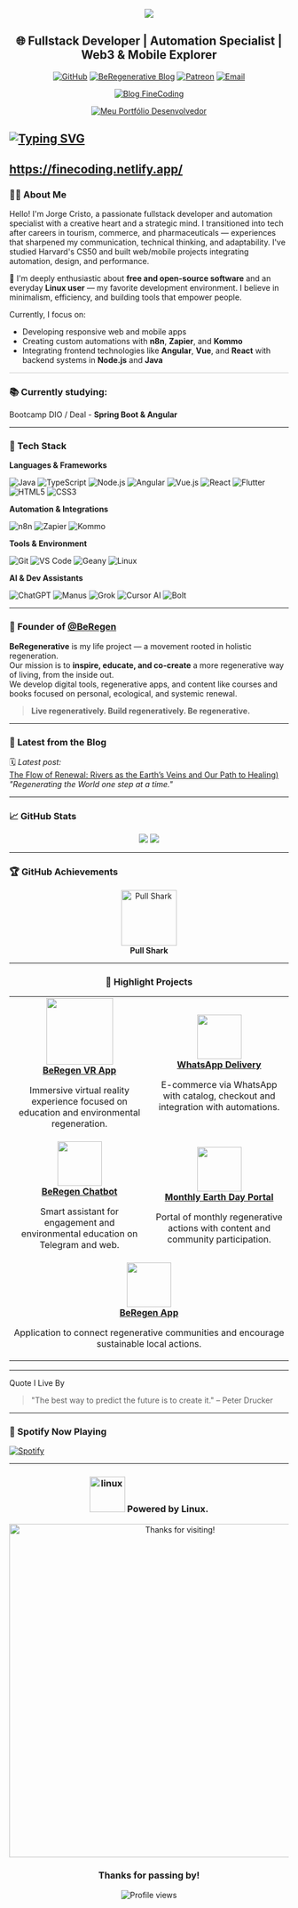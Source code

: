 <!-- Banner Animado -->
<p align="center">
  <img src="https://capsule-render.vercel.app/api?text=Hi%20👋%20I'm%20Jorge%20Cristo!&animation=fadeIn&type=waving&color=0:1F4F4F,100:00CED1&height=100"/>
</p>

<!-- Saudações -->
<h2 align="center">🌐 Fullstack Developer | Automation Specialist | Web3 & Mobile Explorer</h2>

<p align="center">
  <a href="https://github.com/j-c-fstk-dev"><img src="https://img.shields.io/github/followers/j-c-fstk-dev?label=Followers&style=social" alt="GitHub"></a>
  <a href="https://beregenerativelife.wordpress.com/about/"><img src="https://img.shields.io/badge/🌱%20BeRegenerative%20Blog-00CED1?style=flat&logo=wordpress&logoColor=white" alt="BeRegenerative Blog"></a>
    <a href="https://patreon.com/BeRegen?utm_medium=unknown&utm_source=join_link&utm_campaign=creatorshare_creator&utm_content=copyLink"><img src="https://img.shields.io/badge/Support%20us%20on-Patreon-F96854?style=flat&logo=patreon&logoColor=white" alt="Patreon"></a>
  <a href="mailto:beregenerative.life@gmail.com"><img src="https://img.shields.io/badge/Email-Contact%20Me-D14836?style=flat&logo=gmail&logoColor=white" alt="Email"></a>
</p>

<p align="center">
  <a href="https://finecoding.netlify.app/">
    <img src="https://img.shields.io/badge/Blog-FineCoding-black?style=for-the-badge&logo=netlify&logoColor=green" alt="Blog FineCoding">
  </a>
</p>

<p align="center">
  <a href="https://jcdevportfolio.netlify.app/">
    <img src="https://img.shields.io/badge/Meu%20Portfólio-Desenvolvedor-black?style=for-the-badge&logo=netlify&logoColor=green" alt="Meu Portfólio Desenvolvedor">
  </a>
</p>


[![Typing SVG](https://readme-typing-svg.demolab.com?font=Fira+Code&pause=1000&color=028933&center=true&vCenter=true&width=435&lines=Open+Source+Contributor+;Full+Stack+Developer+;Blockchain+Enthusiast+;Fine+Coding+Mindset+;Ai+is+the+future+)](https://git.io/typing-svg)
---
https://finecoding.netlify.app/
---
### 👨‍💻 About Me

Hello! I'm Jorge Cristo, a passionate fullstack developer and automation specialist with a creative heart and a strategic mind. I transitioned into tech after careers in tourism, commerce, and pharmaceuticals — experiences that sharpened my communication, technical thinking, and adaptability. I've studied Harvard's CS50 and built web/mobile projects integrating automation, design, and performance.

🐧 I'm deeply enthusiastic about **free and open-source software** and an everyday **Linux user** — my favorite development environment. I believe in minimalism, efficiency, and building tools that empower people.

Currently, I focus on:
- Developing responsive web and mobile apps
- Creating custom automations with **n8n**, **Zapier**, and **Kommo**
- Integrating frontend technologies like **Angular**, **Vue**, and **React** with backend systems in **Node.js** and **Java**
  
<hr style="border: none; height: 1px; background-color: #ccc; margin: 10px 0;" />


### 📚 Currently studying: 
Bootcamp DIO / Deal - **Spring Boot & Angular**

---

### 🧠 Tech Stack

**Languages & Frameworks**
  
![Java](https://img.shields.io/badge/Java-1F4F4F?style=for-the-badge&logo=java&logoColor=white)
![TypeScript](https://img.shields.io/badge/TypeScript-00CED1?style=for-the-badge&logo=typescript&logoColor=white)
![Node.js](https://img.shields.io/badge/Node.js-3CB371?style=for-the-badge&logo=nodedotjs&logoColor=white)
![Angular](https://img.shields.io/badge/Angular-DD0031?style=for-the-badge&logo=angular&logoColor=white)
![Vue.js](https://img.shields.io/badge/Vue.js-35495E?style=for-the-badge&logo=vue.js&logoColor=4FC08D)
![React](https://img.shields.io/badge/React-20232A?style=for-the-badge&logo=react&logoColor=61DAFB)
![Flutter](https://img.shields.io/badge/Flutter-02569B?style=for-the-badge&logo=flutter&logoColor=white)
![HTML5](https://img.shields.io/badge/HTML5-E34F26?style=for-the-badge&logo=html5&logoColor=white)
![CSS3](https://img.shields.io/badge/CSS3-1572B6?style=for-the-badge&logo=css3&logoColor=white)

**Automation & Integrations**

![n8n](https://img.shields.io/badge/n8n-A6E3E9?style=for-the-badge)
![Zapier](https://img.shields.io/badge/Zapier-FF4A00?style=for-the-badge&logo=zapier&logoColor=white)
![Kommo](https://img.shields.io/badge/Kommo-AFEEEE?style=for-the-badge)

**Tools & Environment**

![Git](https://img.shields.io/badge/Git-F05032?style=for-the-badge&logo=git&logoColor=white)
![VS Code](https://img.shields.io/badge/VSCode-007ACC?style=for-the-badge&logo=visualstudiocode&logoColor=white)
![Geany](https://img.shields.io/badge/Geany-FFCB05?style=for-the-badge)
![Linux](https://img.shields.io/badge/Linux-000000?style=for-the-badge&logo=linux&logoColor=white)

**AI & Dev Assistants**

![ChatGPT](https://img.shields.io/badge/ChatGPT-10A37F?style=for-the-badge&logo=openai&logoColor=white)
![Manus](https://img.shields.io/badge/Manus_AI-333333?style=for-the-badge)
![Grok](https://img.shields.io/badge/Grok_xAI-FFCC00?style=for-the-badge&logo=x&logoColor=black)
![Cursor AI](https://img.shields.io/badge/Cursor_AI-222222?style=for-the-badge)
![Bolt](https://img.shields.io/badge/Bolt_AI-0099FF?style=for-the-badge)

---

### 🌱 Founder of [@BeRegen]([https://beregenerative.wordpress.com](https://beregenerativelife.wordpress.com/about/))

**BeRegenerative** is my life project — a movement rooted in holistic regeneration.  
Our mission is to **inspire, educate, and co-create** a more regenerative way of living, from the inside out.  
We develop digital tools, regenerative apps, and content like courses and books focused on personal, ecological, and systemic renewal.

> **Live regeneratively. Build regeneratively. Be regenerative.**

---

### 📰 Latest from the Blog

🗓️ *Latest post:*  
[The Flow of Renewal: Rivers as the Earth’s Veins and Our Path to Healing)]([https://beregenerative.wordpress.com/2025/05/28/como-comecar-uma-vida-regenerativa-guia-pratico](https://beregenerativelife.wordpress.com/2025/04/29/the-flow-of-renewal-rivers-as-the-earths-veins-and-our-path-to-healing/))  
*"Regenerating the World one step at a time."*

---

### 📈 GitHub Stats

<p align="center">
  <img src="https://github-readme-stats.vercel.app/api?username=BeRegen&show_icons=true&theme=radical" />
  <img src="https://streak-stats.demolab.com/?user=BeRegen&theme=radical" />
</p>

---
### 🏆 GitHub Achievements

<!-- GitHub Achievement -->
<p align="center">
  <img src="https://github.githubassets.com/images/modules/profile/achievements/pull-shark-default.png" width="100" alt="Pull Shark"/>
  <br/>
  <strong>Pull Shark</strong>
</p>

---

<!-- Projetos em Cards (HTML no README) -->
<h3 align="center">🔧 Highlight Projects</h3>

<div align="center">
  <table>
    <tr>
<td align="center" width="250">
        <a href="https://github.com/BeRegen/vr-app" target="_blank">
          <img src="https://img.icons8.com/?size=100&id=nI2IKjUXXeGP&format=png&color=000000"?raw=true" width="120" height="120"><br>
          <strong>BeRegen VR App</strong>
        </a>
        <p>Immersive virtual reality experience focused on education and environmental regeneration.</p>
      </td>
      <td align="center" width="250">
        <a href="https://github.com/BeRegen/whatsapp-delivery-ecommerce" target="_blank">
          <img src="https://img.icons8.com/?size=100&id=108636&format=png&color=000000" width="80" height="80"><br>
          <strong>WhatsApp Delivery</strong>
        </a>
        <p>E-commerce via WhatsApp with catalog, checkout and integration with automations.</p>
      </td>
    </tr>
    <tr>
      <td align="center" width="250">
        <a href="https://github.com/BeRegen/BeRegen-Chatbot" target="_blank">
          <img src="https://img.icons8.com/?size=100&id=ozx0sKlv3w93&format=png&color=000000" width="80" height="80"><br>
          <strong>BeRegen Chatbot</strong>
        </a>
        <p>Smart assistant for engagement and environmental education on Telegram and web.</p>
      </td>
      <td align="center" width="250">
        <a href="https://github.com/BeRegen/monthlyearthday-portal" target="_blank">
          <img src="https://img.icons8.com/?size=100&id=rHeIASNeN99k&format=png&color=000000" width="80" height="80"><br>
          <strong>Monthly Earth Day Portal</strong>
        </a>
        <p>Portal of monthly regenerative actions with content and community participation.</p>
      </td>
    </tr>
    <tr>
      <td align="center" colspan="2">
        <a href="https://github.com/BeRegen/beregenapp" target="_blank">
          <img src="https://img.icons8.com/?size=100&id=113085&format=png&color=000000" width="80" height="80"><br>
          <strong>BeRegen App</strong>
        </a>
        <p>Application to connect regenerative communities and encourage sustainable local actions.</p>
      </td>
    </tr>
  </table>

___

</div> Quote I Live By

> "The best way to predict the future is to create it." – Peter Drucker

---

### 🧪 Spotify Now Playing

[![Spotify](https://novatorem.vercel.app/api/spotify)](https://open.spotify.com/user/spotify)

---

<!-- Rodapé Final -->


<h3 align="center"><a href="https://emoji.gg/emoji/6274_linux"><img src="https://cdn3.emoji.gg/emojis/6274_linux.png" width="64px" height="64px" alt="linux"></a> Powered by Linux.</h3>
<p align="center">
  <img src="https://i.pinimg.com/originals/90/70/32/9070324cdfc07c68d60eed0c39e77573.gif" width="600px" alt="Thanks for visiting!"/>
</p>

<h3 align="center"> Thanks for passing by!</h3>

<div align="center">
  <img src="https://komarev.com/ghpvc/?username=j-c-flstk-dev&label=Profile+Views" alt="Profile views" />
</div>